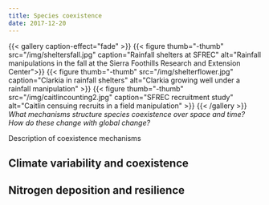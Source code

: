 ```yaml
---
title: Species coexistence
date: 2017-12-20
---
```



{{< gallery caption-effect="fade" >}}
  {{< figure thumb="-thumb" src="/img/sheltersfall.jpg" caption="Rainfall shelters at SFREC" alt="Rainfall manipulations in the fall at the Sierra Foothills Research and Extension Center">}}
  {{< figure thumb="-thumb" src="/img/shelterflower.jpg" caption="Clarkia in rainfall shelters" alt="Clarkia growing well under a rainfall manipulation" >}}
  {{< figure thumb="-thumb" src="/img/caitlincounting2.jpg" caption="SFREC recruitment study" alt="Caitlin censuing recruits in a field manipulation" >}}
{{< /gallery >}}
_What mechanisms structure species coexistence over space and time? How do these change with global change?_

<!--more-->

Description of coexistence mechanisms

## Climate variability and coexistence


## Nitrogen deposition and resilience





<!--more-->
